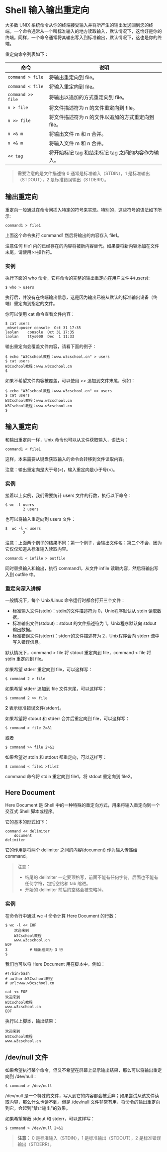 
# Shell 输入输出重定向


大多数 UNIX 系统命令从你的终端接受输入并将所产生的输出发送回​​到您的终端。一个命令通常从一个叫标准输入的地方读取输入，默认情况下，这恰好是你的终端。同样，一个命令通常将其输出写入到标准输出，默认情况下，这也是你的终端。

重定向命令列表如下：




| 命令  | 说明                  |
| --------------- | ------------------------------ |
| `command > file`  | 将输出重定向到 file。                  |
| `command < file`  | 将输入重定向到 file。                  |
| `command >> file` | 将输出以追加的方式重定向到 file。            |
| `n > file`        | 将文件描述符为 n 的文件重定向到 file。        |
| `n >> file`       | 将文件描述符为 n 的文件以追加的方式重定向到 file。  |
| `n >& m`          | 将输出文件 m 和 n 合并。                |
| `n <& m`          | 将输入文件 m 和 n 合并。                |
| `<< tag`          | 将开始标记 tag 和结束标记 tag 之间的内容作为输入。 |



> 需要注意的是文件描述符 0 通常是标准输入（STDIN），1 是标准输出（STDOUT），2 是标准错误输出（STDERR）。




## 输出重定向


重定向一般通过在命令间插入特定的符号来实现。特别的，这些符号的语法如下所示:

```
command1 > file1
```


上面这个命令执行 command1 然后将输出的内容存入 file1。

注意任何 file1 内的已经存在的内容将被新内容替代。如果要将新内容添加在文件末尾，请使用>>操作符。


### 实例


执行下面的 who 命令，它将命令的完整的输出重定向在用户文件中(users):

    
```
$ who > users
```



执行后，并没有在终端输出信息，这是因为输出已被从默认的标准输出设备（终端）重定向到指定的文件。

你可以使用 cat 命令查看文件内容：

    
```
$ cat users
_mbsetupuser console  Oct 31 17:35 
laolan    console  Oct 31 17:35 
laolan    ttys000  Dec  1 11:33 
```



输出重定向会覆盖文件内容，请看下面的例子：

    
```
$ echo "W3Cschool教程：www.w3cschool.cn" > users
$ cat users
W3Cschool教程：www.w3cschool.cn
$
```



如果不希望文件内容被覆盖，可以使用 >> 追加到文件末尾，例如：

    
```
$ echo "W3Cschool教程：www.w3cschool.cn" >> users
$ cat users
W3Cschool教程：www.w3cschool.cn
W3Cschool教程：www.w3cschool.cn
$
```



## 输入重定向


和输出重定向一样，Unix 命令也可以从文件获取输入，语法为：

    
```
command1 < file1
```



这样，本来需要从键盘获取输入的命令会转移到文件读取内容。

注意：输出重定向是大于号(>)，输入重定向是小于号(<)。


### 实例


接着以上实例，我们需要统计 users 文件的行数，执行以下命令：

    
```
$ wc -l users
        2 users
```



也可以将输入重定向到 users 文件：

```
$  wc -l < users
        2 
```



注意：上面两个例子的结果不同：第一个例子，会输出文件名；第二个不会，因为它仅仅知道从标准输入读取内容。

    
```
command1 < infile > outfile
```


同时替换输入和输出，执行 command1，从文件 infile 读取内容，然后将输出写入到 outfile 中。


### 重定向深入讲解


一般情况下，每个 Unix/Linux 命令运行时都会打开三个文件：
 	
- 标准输入文件(stdin)：stdin的文件描述符为 0，Unix程序默认从 stdin 读取数据。
- 标准输出文件(stdout)：stdout 的文件描述符为 1，Unix程序默认向 stdout 输出数据。
- 标准错误文件(stderr)：stderr的文件描述符为 2，Unix程序会向 stderr 流中写入错误信息。


默认情况下，command > file 将 stdout 重定向到 file，command < file 将 stdin 重定向到 file。

如果希望 stderr 重定向到 file，可以这样写：

    
```
$ command 2 > file
```



如果希望 stderr 追加到 file 文件末尾，可以这样写：

    
```
$ command 2 >> file
```



**2** 表示标准错误文件(stderr)。

如果希望将 stdout 和 stderr 合并后重定向到 file，可以这样写：

    
```
$ command > file 2>&1
```

或者
    
```
$ command >> file 2>&1
```



如果希望对 stdin 和 stdout 都重定向，可以这样写：

    
```
$ command < file1 >file2
```



command 命令将 stdin 重定向到 file1，将 stdout 重定向到 file2。


## Here Document


Here Document 是 Shell 中的一种特殊的重定向方式，用来将输入重定向到一个交互式 Shell 脚本或程序。

它的基本的形式如下：

```
command << delimiter
    document
delimiter
``` 


它的作用是将两个 delimiter 之间的内容(document) 作为输入传递给 command。


> 注意：
> * 结尾的 delimiter 一定要顶格写，前面不能有任何字符，后面也不能有任何字符，包括空格和 tab 缩进。
> * 开始的 delimiter 前后的空格会被忽略掉。



### 实例


在命令行中通过 wc -l 命令计算 Here Document 的行数：

    
```
$ wc -l << EOF
    欢迎来到
    W3Cschool教程
    www.w3cschool.cn
EOF
3          # 输出结果为 3 行
$
```



我们也可以将 Here Document 用在脚本中，例如：

    
```
#!/bin/bash
# author:W3Cschool教程
# url:www.w3cschool.cn

cat << EOF
欢迎来到
W3Cschool教程
www.w3cschool.cn
EOF
```



执行以上脚本，输出结果：

    
```
欢迎来到
W3Cschool教程
www.w3cschool.cn
```






## /dev/null 文件


如果希望执行某个命令，但又不希望在屏幕上显示输出结果，那么可以将输出重定向到 /dev/null：

    
```
$ command > /dev/null
```



/dev/null 是一个特殊的文件，写入到它的内容都会被丢弃；如果尝试从该文件读取内容，那么什么也读不到。但是 /dev/null 文件非常有用，将命令的输出重定向到它，会起到"禁止输出"的效果。

如果希望屏蔽 stdout 和 stderr，可以这样写：

```
$ command > /dev/null 2>&1
``` 

> **注意：** 0 是标准输入（STDIN），1 是标准输出（STDOUT），2 是标准错误输出（STDERR）。</blockquote>











